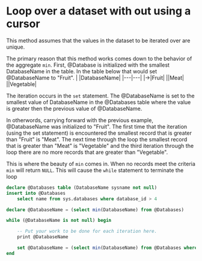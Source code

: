 # Loop over a dataset with out using a cursor

This method assumes that the values in the dataset to be iterated over are unique.  

The primary reason that this method works comes down to the behavior of the aggregate `min`. First, @Database is initialized with the smallest DatabaseName in the table.  In the table below that would set @DatabaseName to "Fruit".
| |DatabaseName|
|---|---|
|->|Fruit|
||Meat|
||Vegetable|

The iteration occurs in the `set` statement. The @DatabaseName is set to the smallest value of DatabaseName in the @Databases table where the value is greater then the previous value of @DatabaseName. 

In otherwords, carrying forward with the previous example, @DatabaseName was initialized to "Fruit".  The first time that the iteration (using the set statement) is encountered the smallest record that is greater than "Fruit" is "Meat".  The next time through the loop the smallest record that is greater than "Meat" is "Vegetable" and the third iteration through the loop there are no more records that are greater than "Vegetable".

This is where the beauty of `min` comes in.  When no records meet the criteria `min` will return `NULL`.  This will cause the `while` statement to terminate the loop

```sql
declare @Databases table (DatabaseName sysname not null)
insert into @Databases
    select name from sys.databases where database_id > 4

declare @DatabaseName = (select min(DatabaseName) from @Databases)

while (@DatabaseName is not null) begin

    -- Put your work to be done for each iteration here.
    print @DatabaseName

    set @DatabaseName = (select min(DatabaseName) from @Databases where DatabaseName > @DatabaseName)
end
```